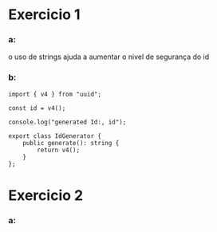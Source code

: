 # **Exercicio 1**
### **a:**
o uso de strings ajuda a aumentar o nivel de segurança do id

### **b:**
~~~~
import { v4 } from "uuid";

const id = v4();

console.log("generated Id:, id");

export class IdGenerator {
    public generate(): string {
        return v4();
    }
};
~~~~

# **Exercicio 2**
### **a:**
